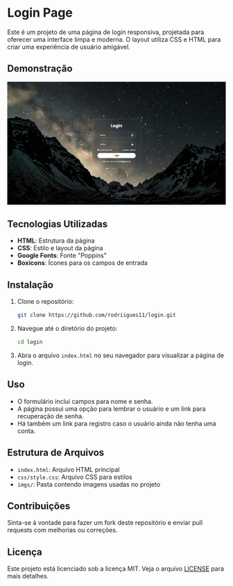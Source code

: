 # Login Page

Este é um projeto de uma página de login responsiva, projetada para oferecer uma interface limpa e moderna. O layout utiliza CSS e HTML para criar uma experiência de usuário amigável.

## Demonstração

![Demo](./imgs/login.png)

## Tecnologias Utilizadas

- **HTML**: Estrutura da página
- **CSS**: Estilo e layout da página
- **Google Fonts**: Fonte "Poppins"
- **Boxicons**: Ícones para os campos de entrada

## Instalação

1. Clone o repositório:
   ```bash
   git clone https://github.com/rodriigues11/login.git
   ```

2. Navegue até o diretório do projeto:
   ```bash
   cd login
   ```

3. Abra o arquivo `index.html` no seu navegador para visualizar a página de login.

## Uso

- O formulário inclui campos para nome e senha.
- A página possui uma opção para lembrar o usuário e um link para recuperação de senha.
- Há também um link para registro caso o usuário ainda não tenha uma conta.

## Estrutura de Arquivos

- `index.html`: Arquivo HTML principal
- `css/style.css`: Arquivo CSS para estilos
- `imgs/`: Pasta contendo imagens usadas no projeto

## Contribuições

Sinta-se à vontade para fazer um fork deste repositório e enviar pull requests com melhorias ou correções. 

## Licença

Este projeto está licenciado sob a licença MIT. Veja o arquivo [LICENSE](./LICENSE) para mais detalhes.
